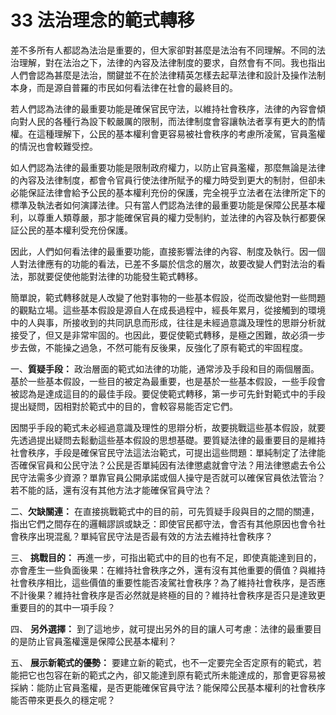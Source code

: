 # 33  法治理念的範式轉移


差不多所有人都認為法治是重要的，但大家卻對甚麼是法治有不同理解。不同的法治理解，對在法治之下，法律的內容及法律制度的要求，自然會有不同。我也指出人們會認為甚麼是法治，關鍵並不在於法律精英怎樣去起草法律和設計及操作法制本身，而是源自普羅的市民如何看法律在社會的最終目的。

若人們認為法律的最重要功能是確保官民守法，以維持社會秩序，法律的內容會傾向對人民的各種行為設下較嚴厲的限制，而法律制度會容讓執法者享有更大的酌情權。在這種理解下，公民的基本權利會更容易被社會秩序的考慮所凌駕，官員濫權的情況也會較難受控。

如人們認為法律的最重要功能是限制政府權力，以防止官員濫權，那麼無論是法律的內容及法律制度，都會令官員行使法律所賦予的權力時受到更大的制肘，但卻未必能保証法律會給予公民的基本權利充份的保護，完全視乎立法者在法律所定下的標準及執法者如何演譯法律。只有當人們認為法律的最重要功能是保障公民基本權利，以尊重人類尊嚴，那才能確保官員的權力受制約，並法律的內容及執行都要保証公民的基本權利受充份保護。

因此，人們如何看法律的最重要功能，直接影響法律的內容、制度及執行。因一個人對法律應有的功能的看法，已差不多屬於信念的層次，故要改變人們對法治的看法，那就要促使他能對法律的功能發生範式轉移。

簡單說，範式轉移就是人改變了他對事物的一些基本假設，從而改變他對一些問題的觀點立場。這些基本假設是源自人在成長過程中，經長年累月，從接觸到的環境中的人與事，所接收到的共同訊息而形成，往往是未經過意識及理性的思辯分析就接受了，但又是非常牢固的。也因此，要促使範式轉移，是極之困難，故必須一步步去做，不能操之過急，不然可能有反後果，反強化了原有範式的牢固程度。

一、**質疑手段：** 政治層面的範式如法律的功能，通常涉及手段和目的兩個層面。基於一些基本假設，一些目的被定為最重要，也是基於一些基本假設，一些手段會被認為是達成這目的的最佳手段。要促使範式轉移，第一步可先針對範式中的手段提出疑問，因相對於範式中的目的，會較容易能否定它們。

因關乎手段的範式未必經過意識及理性的思辯分析，故要挑戰這些基本假設，就要先透過提出疑問去鬆動這些基本假設的思想基礎。要質疑法律的最重要目的是維持社會秩序，手段是確保官民守法這法治範式，可提出這些問題：單純制定了法律能否確保官員和公民守法？公民是否單純因有法律懲處就會守法？用法律懲處去令公民守法需多少資源？單靠官員公開承諾或個人操守是否就可以確保官員依法管治？若不能的話，還有沒有其他方法才能確保官員守法？

二、**欠缺關連：** 在直接挑戰範式中的目的前，可先質疑手段與目的之間的關連，指出它們之間存在的邏輯謬誤或缺乏：即使官民都守法，會否有其他原因也會令社會秩序出現混亂？單純官民守法是否最有效的方法去維持社會秩序？

三、 **挑戰目的：** 再進一步，可指出範式中的目的也有不足，即使真能達到目的，亦會產生一些負面後果：在維持社會秩序之外，還有沒有其他重要的價值？與維持社會秩序相比，這些價值的重要性能否凌駕社會秩序？為了維持社會秩序，是否應不計後果？維持社會秩序是否必然就是終極的目的？維持社會秩序是否只是達致更重要目的的其中一項手段？

四、 **另外選擇：** 到了這地步，就可提出另外的目的讓人可考慮：法律的最重要目的是防止官員濫權還是保障公民基本權利？

五、 **展示新範式的優勢：** 要建立新的範式，也不一定要完全否定原有的範式，若能把它也包容在新的範式之內，卻又能達到原有範式所未能達成的，那會更容易被採納：能防止官員濫權，是否更能確保官員守法？能保障公民基本權利的社會秩序能否帶來更長久的穩定呢？